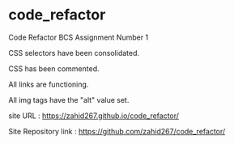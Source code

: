 # code_refactor
Code Refactor BCS Assignment Number 1

CSS selectors have been consolidated.

CSS has been commented.

All links are functioning.

All img tags have the "alt" value set.

site URL :  https://zahid267.github.io/code_refactor/

Site Repository link : https://github.com/zahid267/code_refactor/
